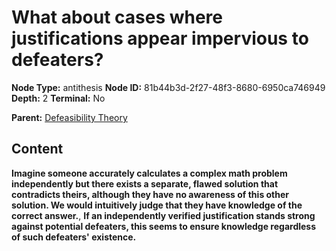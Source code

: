 # What about cases where justifications appear impervious to defeaters?

**Node Type:** antithesis
**Node ID:** 81b44b3d-2f27-48f3-8680-6950ca746949
**Depth:** 2
**Terminal:** No

**Parent:** [Defeasibility Theory](defeasibility-theory.md)

## Content

**Imagine someone accurately calculates a complex math problem independently but there exists a separate, flawed solution that contradicts theirs, although they have no awareness of this other solution. We would intuitively judge that they have knowledge of the correct answer.**, **If an independently verified justification stands strong against potential defeaters, this seems to ensure knowledge regardless of such defeaters' existence.**
